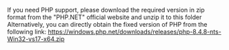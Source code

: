 If you need PHP support, please download the required version in zip format from the "PHP.NET" official website and unzip it to this folder
Alternatively, you can directly obtain the fixed version of PHP from the following link: https://windows.php.net/downloads/releases/php-8.4.8-nts-Win32-vs17-x64.zip